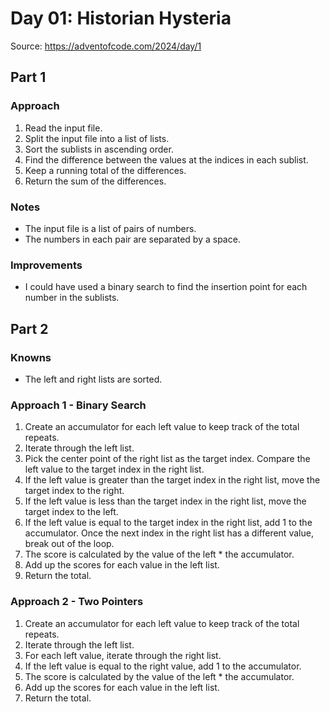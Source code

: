 # Day 01: Historian Hysteria

Source: https://adventofcode.com/2024/day/1

## Part 1

### Approach

1. Read the input file.
2. Split the input file into a list of lists.
3. Sort the sublists in ascending order.
4. Find the difference between the values at the indices in each sublist.
5. Keep a running total of the differences.
6. Return the sum of the differences.

### Notes

- The input file is a list of pairs of numbers.
- The numbers in each pair are separated by a space.

### Improvements

- I could have used a binary search to find the insertion point for each number in the sublists.

## Part 2

### Knowns

- The left and right lists are sorted.

### Approach 1 - Binary Search

1. Create an accumulator for each left value to keep track of the total repeats.
2. Iterate through the left list.
3. Pick the center point of the right list as the target index. Compare the left value to the target index in the right list.
4. If the left value is greater than the target index in the right list, move the target index to the right.
5. If the left value is less than the target index in the right list, move the target index to the left.
6. If the left value is equal to the target index in the right list, add 1 to the accumulator. Once the next index in the right list has a different value, break out of the loop.
7. The score is calculated by the value of the left \* the accumulator.
8. Add up the scores for each value in the left list.
9. Return the total.

### Approach 2 - Two Pointers

1. Create an accumulator for each left value to keep track of the total repeats.
2. Iterate through the left list.
3. For each left value, iterate through the right list.
4. If the left value is equal to the right value, add 1 to the accumulator.
5. The score is calculated by the value of the left \* the accumulator.
6. Add up the scores for each value in the left list.
7. Return the total.
